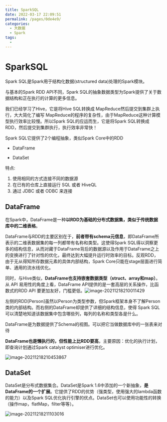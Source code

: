 ```yaml
---
title: SparkSQL
date: 2022-03-17 22:09:51
permalink: /pages/0de4e9/
categories:
  - 大数据
  - Spark
tags:
  - 
---
```

# SparkSQL

Spark SQL是Spark用于结构化数据(structured data)处理的Spark模块。

与基本的Spark RDD API不同，Spark SQL的抽象数据类型为Spark提供了关于数据结构和正在执行的计算的更多信息。

我们已经学习了Hive，它是将Hive SQL转换成 MapReduce然后提交到集群上执行，大大简化了编写 MapReduce的程序的复杂性，由于MapReduce这种计算模型执行效率比较慢。所以Spark SQL的应运而生，它是将Spark SQL转换成RDD，然后提交到集群执行，执行效率非常快！

Spark SQL它提供了2个编程抽象，类似Spark Core中的RDD

- DataFrame

- DataSet

特点:

1. 使用相同的方式连接不同的数据源
2. 在已有的仓库上直接运行 SQL 或者 HiveQL
3. 通过 JDBC 或者 ODBC 来连接

## DataFrame

在Spark中，DataFrame是一种**以RDD为基础的分布式数据集，类似于传统数据库中的二维表格**。

DataFrame与RDD的主要区别在于，**前者带有schema元信息**，即DataFrame所表示的二维表数据集的每一列都带有名称和类型。这使得Spark SQL得以洞察更多的结构信息，从而对藏于DataFrame背后的数据源以及作用于DataFrame之上的变换进行了针对性的优化，最终达到大幅提升运行时效率的目标。反观RDD，由于无从得知所存数据元素的具体内部结构，Spark Core只能在stage层面进行简单、通用的流水线优化。

同时，与Hive类似，**DataFrame也支持嵌套数据类型（struct、array和map）**。从 API 易用性的角度上看，DataFrame API提供的是一套高层的关系操作，比函数式的RDD API 要更加友好，门槛更低。![image-20211218210011429](https://cdn.jsdelivr.net/gh/Iekrwh/images/md-images/image-20211218210011429.png)

左侧的RDD[Person]虽然以Person为类型参数，但Spark框架本身不了解Person类的内部结构。而右侧的DataFrame却提供了详细的结构信息，使得 Spark SQL 可以清楚地知道该数据集中包含哪些列，每列的名称和类型各是什么。

DataFrame是为数据提供了Schema的视图。可以把它当做数据库中的一张表来对待

**DataFrame也是懒执行的，但性能上比RDD要高**，主要原因：优化的执行计划，即查询计划通过Spark catalyst optimiser进行优化。

![image-20211218210453867](https://cdn.jsdelivr.net/gh/Iekrwh/images/md-images/image-20211218210453867.png)

## DataSet

DataSet是分布式数据集合。DataSet是Spark 1.6中添加的一个新抽象，**是DataFrame的一个扩展**。它提供了RDD的优势（强类型，使用强大的lambda函数的能力）以及Spark SQL优化执行引擎的优点。DataSet也可以使用功能性的转换（操作map，flatMap，filter等等）。

![image-20211218211103016](https://cdn.jsdelivr.net/gh/Iekrwh/images/md-images/image-20211218211103016.png)



